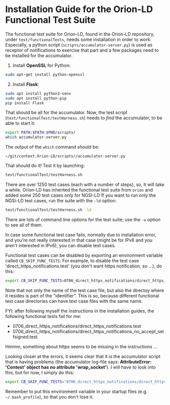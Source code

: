 # Installation Guide for the Orion-LD Functional Test Suite

The functional test suite for Orion-LD, found in the Orion-LD repository, under `test/functionalTests`, needs some installation in order to work.
Especially, a python script (`scripts/accumulator-server.py`) is used as receptor of notifications to exercise that part and a few packages need to be installed 
for the accumulator.

1. Install **OpenSSL** for Python:

```bash
sudo apt-get install python-openssl
```

2. Install **Flask**:

```bash
sudo apt install python3-venv
sudo apt install python-pip
pip install Flask
```

That should be all for the accumulator.
Now, the test script (`test/functionalTest/testHarness.sh`) needs to *find* the accumulator, to be able to start it:

```bash
export PATH:$PATH:$PWD/scripts/
which accumulator-server.py
```

The output of the `which` command should be:

```text
~/git/context.Orion-LD/scripts//accumulator-server.py
```

That should do it!
Test it by launching:
```bash
test/functionalTest/testHarness.sh
```

There are over 1250 test cases (each with a number of steps), so, it will take a while.
Orion-LD has inherited the functional test suite from `orion` and added some 250 test cases only for NGSI-LD
If you want to run only the NGSi-LD test cases, run the suite with the `-ld` option:

```bash
test/functionalTest/testHarness.sh -ld
```

There are lots of command line options for the test suite; use the `-u` option to see all of them.

In case some functional test case fails, normally due to installation error, and you're not really interested in that case (might be for IPv6 and you aren't interested in IPv6),
you can disable test cases.

Functional test cases can be disabled by exporting an environment variable called `CB_SKIP_FUNC_TESTS`.
For example, to disable the test case 'direct_https_notifications.test' (you don't want https notification, so ...), do this:

```bash
export CB_SKIP_FUNC_TESTS=0706_direct_https_notifications/direct_https_notifications.test
```
Note that not only the name of the test case file, but also the directoy where it resides is part of the "identifier".
This is so, because different functional test case directories can have test case files with the same name.

FYI: after following myself the instructions in the installation guides, the following functional tests fail for me:

* 0706_direct_https_notifications/direct_https_notifications.test
* 0706_direct_https_notifications/direct_https_notifications_no_accept_selfsigned.test

Hmmm, something about https seems to be missing in the instructions ...

Looking closer at the errors, it seems clear that it is the accumulator script that is having problems (the accumulator log-file says: **AttributeError: 'Context' object has no attribute 'wrap_socket'**).
I will have to look into this, but for now, I simply do this:

```bash
export CB_SKIP_FUNC_TESTS="0706_direct_https_notifications/direct_https_notifications.test 0706_direct_https_notifications/direct_https_notifications_no_accept_selfsigned.test"
```

Remember to put this environment variable in your startup files (e.g. `~/.bash_profile`), so that you don't lose it.
